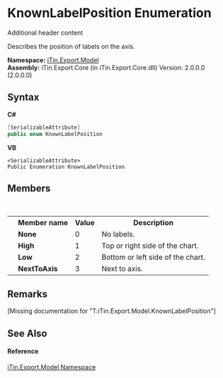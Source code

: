 # KnownLabelPosition Enumeration
Additional header content 

Describes the position of labels on the axis.

**Namespace:**&nbsp;<a href="N_iTin_Export_Model">iTin.Export.Model</a><br />**Assembly:**&nbsp;iTin.Export.Core (in iTin.Export.Core.dll) Version: 2.0.0.0 (2.0.0.0)

## Syntax

**C#**<br />
``` C#
[SerializableAttribute]
public enum KnownLabelPosition
```

**VB**<br />
``` VB
<SerializableAttribute>
Public Enumeration KnownLabelPosition
```


## Members
&nbsp;<table><tr><th></th><th>Member name</th><th>Value</th><th>Description</th></tr><tr><td /><td target="F:iTin.Export.Model.KnownLabelPosition.None">**None**</td><td>0</td><td>No labels.</td></tr><tr><td /><td target="F:iTin.Export.Model.KnownLabelPosition.High">**High**</td><td>1</td><td>Top or right side of the chart.</td></tr><tr><td /><td target="F:iTin.Export.Model.KnownLabelPosition.Low">**Low**</td><td>2</td><td>Bottom or left side of the chart.</td></tr><tr><td /><td target="F:iTin.Export.Model.KnownLabelPosition.NextToAxis">**NextToAxis**</td><td>3</td><td>Next to axis.</td></tr></table>

## Remarks
\[Missing <remarks> documentation for "T:iTin.Export.Model.KnownLabelPosition"\]

## See Also


#### Reference
<a href="N_iTin_Export_Model">iTin.Export.Model Namespace</a><br />